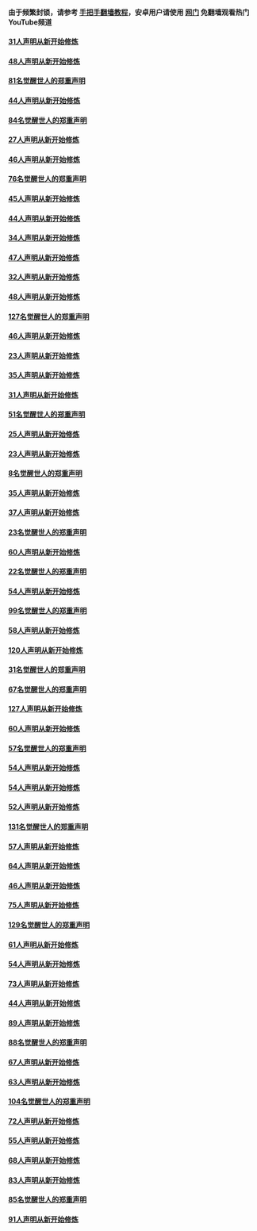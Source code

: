 #### 由于频繁封锁，请参考 [手把手翻墙教程](https://github.com/gfw-breaker/guides/wiki/)，安卓用户请使用 [网门](https://github.com/gfw-breaker/nogfw/blob/master/dl.md?t=03071900) 免翻墙观看热门YouTube频道 

#### [31人声明从新开始修炼](../pages/91/421763.md?t=03071900) 

#### [48人声明从新开始修炼](../pages/91/421605.md?t=03071900) 

#### [81名觉醒世人的郑重声明](../pages/91/421656.md?t=03071900) 

#### [44人声明从新开始修炼](../pages/91/421544.md?t=03071900) 

#### [84名觉醒世人的郑重声明](../pages/91/421543.md?t=03071900) 

#### [27人声明从新开始修炼](../pages/91/421465.md?t=03071900) 

#### [46人声明从新开始修炼](../pages/91/421454.md?t=03071900) 

#### [76名觉醒世人的郑重声明](../pages/91/421453.md?t=03071900) 

#### [45人声明从新开始修炼](../pages/91/421452.md?t=03071900) 

#### [44人声明从新开始修炼](../pages/91/421422.md?t=03071900) 

#### [34人声明从新开始修炼](../pages/91/421322.md?t=03071900) 

#### [47人声明从新开始修炼](../pages/91/421264.md?t=03071900) 

#### [32人声明从新开始修炼](../pages/91/421225.md?t=03071900) 

#### [48人声明从新开始修炼](../pages/91/421202.md?t=03071900) 

#### [127名觉醒世人的郑重声明](../pages/91/421224.md?t=03071900) 

#### [46人声明从新开始修炼](../pages/91/421203.md?t=03071900) 

#### [23人声明从新开始修炼](../pages/91/421138.md?t=03071900) 

#### [35人声明从新开始修炼](../pages/91/421122.md?t=03071900) 

#### [31人声明从新开始修炼](../pages/91/421081.md?t=03071900) 

#### [51名觉醒世人的郑重声明](../pages/91/421080.md?t=03071900) 

#### [25人声明从新开始修炼](../pages/91/421020.md?t=03071900) 

#### [23人声明从新开始修炼](../pages/91/420884.md?t=03071900) 

#### [8名觉醒世人的郑重声明](../pages/91/420883.md?t=03071900) 

#### [35人声明从新开始修炼](../pages/91/420809.md?t=03071900) 

#### [37人声明从新开始修炼](../pages/91/420766.md?t=03071900) 

#### [23名觉醒世人的郑重声明](../pages/91/420765.md?t=03071900) 

#### [60人声明从新开始修炼](../pages/91/420727.md?t=03071900) 

#### [22名觉醒世人的郑重声明](../pages/91/420726.md?t=03071900) 

#### [54人声明从新开始修炼](../pages/91/420529.md?t=03071900) 

#### [99名觉醒世人的郑重声明](../pages/91/420528.md?t=03071900) 

#### [58人声明从新开始修炼](../pages/91/420198.md?t=03071900) 

#### [120人声明从新开始修炼](../pages/91/420141.md?t=03071900) 

#### [31名觉醒世人的郑重声明](../pages/91/420197.md?t=03071900) 

#### [67名觉醒世人的郑重声明](../pages/91/420140.md?t=03071900) 

#### [127人声明从新开始修炼](../pages/91/420082.md?t=03071900) 

#### [60人声明从新开始修炼](../pages/91/420081.md?t=03071900) 

#### [57名觉醒世人的郑重声明](../pages/91/420080.md?t=03071900) 

#### [54人声明从新开始修炼](../pages/91/419533.md?t=03071900) 

#### [54人声明从新开始修炼](../pages/91/419532.md?t=03071900) 

#### [52人声明从新开始修炼](../pages/91/419531.md?t=03071900) 

#### [131名觉醒世人的郑重声明](../pages/91/419530.md?t=03071900) 

#### [57人声明从新开始修炼](../pages/91/419430.md?t=03071900) 

#### [64人声明从新开始修炼](../pages/91/419429.md?t=03071900) 

#### [46人声明从新开始修炼](../pages/91/419428.md?t=03071900) 

#### [75人声明从新开始修炼](../pages/91/419427.md?t=03071900) 

#### [129名觉醒世人的郑重声明](../pages/91/419426.md?t=03071900) 

#### [61人声明从新开始修炼](../pages/91/419198.md?t=03071900) 

#### [54人声明从新开始修炼](../pages/91/419197.md?t=03071900) 

#### [73人声明从新开始修炼](../pages/91/419196.md?t=03071900) 

#### [44人声明从新开始修炼](../pages/91/419075.md?t=03071900) 

#### [89人声明从新开始修炼](../pages/91/419074.md?t=03071900) 

#### [88名觉醒世人的郑重声明](../pages/91/419195.md?t=03071900) 

#### [67人声明从新开始修炼](../pages/91/419073.md?t=03071900) 

#### [63人声明从新开始修炼](../pages/91/419072.md?t=03071900) 

#### [104名觉醒世人的郑重声明](../pages/91/419071.md?t=03071900) 

#### [72人声明从新开始修炼](../pages/91/418902.md?t=03071900) 

#### [55人声明从新开始修炼](../pages/91/418901.md?t=03071900) 

#### [68人声明从新开始修炼](../pages/91/418900.md?t=03071900) 

#### [83人声明从新开始修炼](../pages/91/418757.md?t=03071900) 

#### [85名觉醒世人的郑重声明](../pages/91/418899.md?t=03071900) 

#### [91人声明从新开始修炼](../pages/91/418756.md?t=03071900) 

